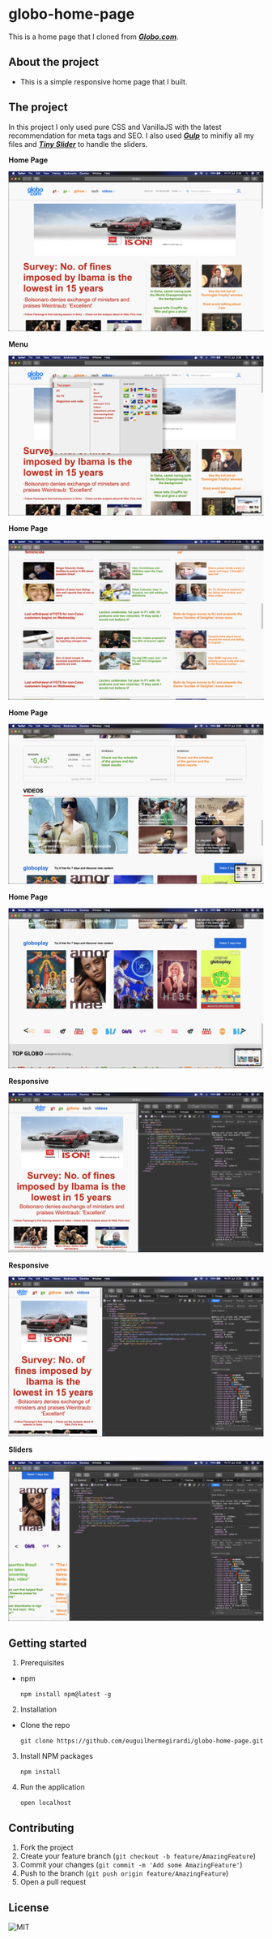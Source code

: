 # globo-home-page

This is a home page that I cloned from [**_Globo.com_**](https://www.globo.com/).

## About the project

- This is a simple responsive home page that I built.


## The project

In this project I only used pure CSS and VanillaJS with the latest recommendation for meta tags and SEO. I also used [**_Gulp_**](https://gulpjs.com/) to minifiy all my files and [**_Tiny Slider_**](https://github.com/ganlanyuan/tiny-slider) to handle the sliders. 

**Home Page**

![home-page](.github/home.png)

**Menu**

![Menu](.github/menu.png)

**Home Page**

![home-page](.github/home2.png)

**Home Page**

![home-page](.github/home3.png)

**Home Page**

![home-page](.github/home4.png)

**Responsive**

![responsive](.github/resp.png)

**Responsive**

![responsive2](.github/resp2.png)

**Sliders**

![sliders](.github/sliders.png)

## Getting started

1.  Prerequisites

- npm

      npm install npm@latest -g

2. Installation

- Clone the repo

      git clone https://github.com/euguilhermegirardi/globo-home-page.git

3. Install NPM packages

       npm install

4. Run the application

       open localhost
       

## Contributing

1.  Fork the project
2.  Create your feature branch (`git checkout -b feature/AmazingFeature`)
3.  Commit your changes (`git commit -m 'Add some AmazingFeature'`)
4.  Push to the branch (`git push origin feature/AmazingFeature`)
5.  Open a pull request

## License

![MIT](https://img.shields.io/badge/License-MIT-blue.svg)
